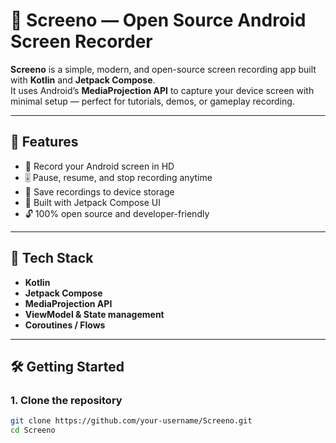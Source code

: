 # 🎥 Screeno — Open Source Android Screen Recorder

**Screeno** is a simple, modern, and open-source screen recording app built with **Kotlin** and **Jetpack Compose**.  
It uses Android’s **MediaProjection API** to capture your device screen with minimal setup — perfect for tutorials, demos, or gameplay recording.

---

## 🚀 Features
- 📱 Record your Android screen in HD
- 🎚️ Pause, resume, and stop recording anytime
- 💾 Save recordings to device storage
- 🎨 Built with Jetpack Compose UI
- 🔓 100% open source and developer-friendly

---

## 🧩 Tech Stack
- **Kotlin**
- **Jetpack Compose**
- **MediaProjection API**
- **ViewModel & State management**
- **Coroutines / Flows**

---

## 🛠️ Getting Started

### 1. Clone the repository
```bash
git clone https://github.com/your-username/Screeno.git
cd Screeno
